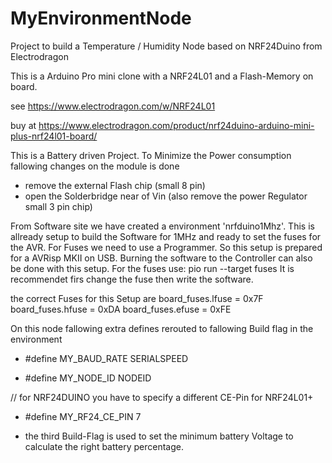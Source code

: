 # MyEnvironmentNode
Project to build a Temperature / Humidity Node based on NRF24Duino from Electrodragon

This is a Arduino Pro mini clone with a NRF24L01 and a Flash-Memory on board.

see https://www.electrodragon.com/w/NRF24L01

buy at https://www.electrodragon.com/product/nrf24duino-arduino-mini-plus-nrf24l01-board/

This is a Battery driven Project. 
To Minimize the Power consumption fallowing changes on the module is done
- remove the external Flash chip (small 8 pin)
- open the Solderbridge near of Vin (also remove the power Regulator small 3 pin chip)

From Software site we have created a environment 'nrfduino1Mhz'. This is allready setup to build the Software for 1MHz and ready to set the fuses for the AVR. 
For Fuses we need to use a Programmer. So this setup is prepared for a AVRisp MKII on USB.
Burning the software to the Controller can also be done with this setup. 
For the fuses use:  pio run --target fuses
It is recommendet firs change the fuse then write the software.

the correct Fuses for this Setup are
board_fuses.lfuse = 0x7F
board_fuses.hfuse = 0xDA
board_fuses.efuse = 0xFE


On this node fallowing extra defines rerouted to fallowing Build flag in the environment

 - #define MY_BAUD_RATE SERIALSPEED

 - #define MY_NODE_ID NODEID

  // for NRF24DUINO you have to specify a different CE-Pin for NRF24L01+
 - #define MY_RF24_CE_PIN 7

 - the third Build-Flag is used to set the minimum battery Voltage to calculate the right battery percentage.
 
